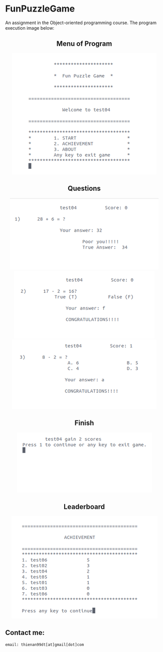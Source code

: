 # FunPuzzleGame

<p>An assignment in the Object-oriented programming course. The program execution image below:</p>

<h2 align="center">Menu of Program</h2>
<p align="center">
  <img src="imgs/menu.png"/>
</p>

<h2 align="center">Questions</h2>
<p align="center">
  <img src="imgs/qu1.png"/>
  </br>
  <img src="imgs/qu2.png"/>
  </br>
  <img src="imgs/qu3.png"/>
</p>

<h2 align="center">Finish</h2>
<p align="center">
  <img src="imgs/result.png"/>
</p>

<h2 align="center">Leaderboard</h2>
<p align="center">
  <img src="imgs/leaderboard.png"/>
</p>

## Contact me:
    email: thienan99dt[at]gmail[dot]com
